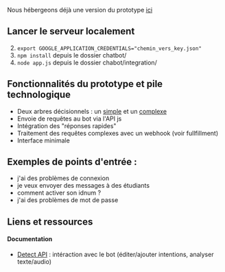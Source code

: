 Nous hébergeons déjà une version du prototype [ici](http://melvin.even.emi.u-bordeaux.fr/chatbot/index.html)

## Lancer le serveur localement

2. ```export GOOGLE_APPLICATION_CREDENTIALS="chemin_vers_key.json"```
3. ```npm install``` depuis le dossier chatbot/
4. ```node app.js``` depuis le dossier chabot/integration/

## Fonctionnalités du prototype et pile technologique

* Deux arbres décisionnels : un [simple](https://imgur.com/a/PdCsTNY) et un [complexe](https://imgur.com/a/qVJuVVP) 
* Envoie de requêtes au bot via l'API js
* Intégration des "réponses rapides"
* Traitement des requêtes complexes avec un webhook (voir fullfillment) 
* Interface minimale

## Exemples de points d'entrée : 
* j'ai des problèmes de connexion
* je veux envoyer des messages à des étudiants
* comment activer son idnum ?
* j'ai des problèmes de mot de passe

## Liens et ressources

#### Documentation 

* [Detect API](https://github.com/googleapis/nodejs-dialogflow) : intéraction avec le bot (éditer/ajouter intentions, analyser texte/audio)

